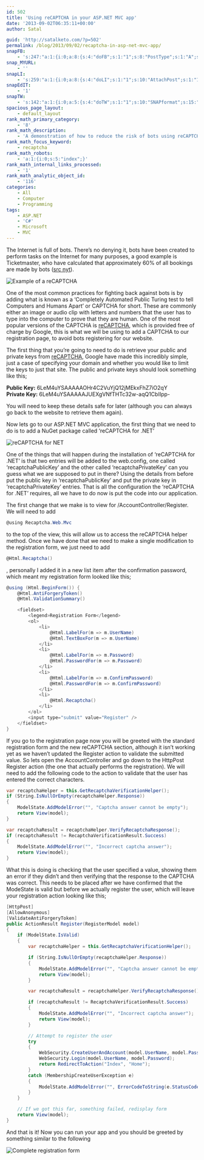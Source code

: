 ```yaml
---
id: 502
title: 'Using reCAPTCHA in your ASP.NET MVC app'
date: '2013-09-02T06:35:11+00:00'
author: Satal

guid: 'http://satalketo.com/?p=502'
permalink: /blog/2013/09/02/recaptcha-in-asp-net-mvc-app/
snapFB:
    - 's:247:"a:1:{i:0;a:8:{s:4:"doFB";s:1:"1";s:8:"PostType";s:1:"A";s:10:"AttachPost";s:1:"1";s:10:"SNAPformat";s:51:"New post (%TITLE%) has been published on %SITENAME%";s:9:"isAutoImg";s:1:"A";s:8:"imgToUse";b:0;s:9:"isAutoURL";s:1:"A";s:8:"urlToUse";b:0;}}";'
snap_MYURL:
    - ''
snapLI:
    - 's:259:"a:1:{i:0;a:8:{s:4:"doLI";s:1:"1";s:10:"AttachPost";s:1:"1";s:10:"SNAPformat";s:41:"New post has been published on %SITENAME%";s:11:"SNAPformatT";s:18:"New Post - %TITLE%";s:9:"isAutoImg";s:1:"A";s:8:"imgToUse";b:0;s:9:"isAutoURL";s:1:"A";s:8:"urlToUse";b:0;}}";'
snapEdIT:
    - '1'
snapTW:
    - 's:142:"a:1:{i:0;a:5:{s:4:"doTW";s:1:"1";s:10:"SNAPformat";s:15:"%TITLE% - %URL%";s:8:"attchImg";s:1:"1";s:9:"isAutoImg";s:1:"A";s:8:"imgToUse";b:0;}}";'
spacious_page_layout:
    - default_layout
rank_math_primary_category:
    - '8'
rank_math_description:
    - 'A demonstration of how to reduce the risk of bots using reCAPTCHA on the registation form for an ASP.NET MVC app.'
rank_math_focus_keyword:
    - recaptcha
rank_math_robots:
    - 'a:1:{i:0;s:5:"index";}'
rank_math_internal_links_processed:
    - '1'
rank_math_analytic_object_id:
    - '116'
categories:
    - All
    - Computer
    - Programming
tags:
    - ASP.NET
    - 'C#'
    - Microsoft
    - MVC
---
```


The Internet is full of bots. There’s no denying it, bots have been created to perform tasks on the Internet for many purposes, a good example is Ticketmaster, who have calculated that approximately 60% of all bookings are made by bots ([src nyt](http://www.nytimes.com/2013/05/27/business/media/bots-that-siphon-off-tickets-frustrate-concert-promoters.html?pagewanted=all&_r=1& "Concert Industry Struggles With ‘Bots’ That Siphon Off Tickets")).

![Example of a reCAPTCHA](https://samjenkins.com/wp-content/uploads/2013/09/recaptcha-example-1.png)

One of the most common practices for fighting back against bots is by adding what is known as a ‘Completely Automated Public Turing test to tell Computers and Humans Apart’ or CAPTCHA for short. These are commonly either an image or audio clip with letters and numbers that the user has to type into the computer to prove that they are human. One of the most popular versions of the CAPTCHA is [reCAPTCHA](http://www.google.com/recaptcha "reCaptcha"), which is provided free of charge by Google, this is what we will be using to add a CAPTCHA to our registration page, to avoid bots registering for our website.

The first thing that you’re going to need to do is retrieve your public and private keys from [reCAPTCHA](https://www.google.com/recaptcha/admin/list "My reCAPTCHA Sites"), Google have made this incredibly simple, just a case of specifying your domain and whether you would like to limit the keys to just that site. The public and private keys should look something like this;

**Public Key:** 6LeM4uYSAAAAAOHr4C2VuYjQ12jMEkxFhZ7iO2qY  
**Private Key:** 6LeM4uYSAAAAAJUEXgVNfTHTc32w-aqQ1CbIIpp-

You will need to keep these details safe for later (although you can always go back to the website to retrieve them again).

Now lets go to our ASP.NET MVC application, the first thing that we need to do is to add a NuGet package called ‘reCAPTCHA for .NET’

![reCAPTCHA for NET](https://samjenkins.com/wp-content/uploads/2013/09/reCAPTCHA-for-NET.png)

One of the things that will happen during the installation of ‘reCAPTCHA for .NET’ is that two entries will be added to the web.config, one called ‘recaptchaPublicKey’ and the other called ‘recaptchaPrivateKey’ can you guess what we are supposed to put in there? Using the details from before put the public key in ‘recaptchaPublicKey’ and put the private key in ‘recaptchaPrivateKey’ entries. That is all the configuration the ‘reCAPTCHA for .NET’ requires, all we have to do now is put the code into our application.

The first change that we make is to view for /AccountController/Register. We will need to add

```csharp
@using Recaptcha.Web.Mvc
```

to the top of the view, this will allow us to access the reCAPTCHA helper method. Once we have done that we need to make a single modification to the registration form, we just need to add

```csharp
@Html.Recaptcha()
```

, personally I added it in a new list item after the confirmation password, which meant my registration form looked like this;

```csharp
@using (Html.BeginForm()) {
    @Html.AntiForgeryToken()
    @Html.ValidationSummary()

    <fieldset>
        <legend>Registration Form</legend>
        <ol>
            <li>
                @Html.LabelFor(m => m.UserName)
                @Html.TextBoxFor(m => m.UserName)
            </li>
            <li>
                @Html.LabelFor(m => m.Password)
                @Html.PasswordFor(m => m.Password)
            </li>
            <li>
                @Html.LabelFor(m => m.ConfirmPassword)
                @Html.PasswordFor(m => m.ConfirmPassword)
            </li>
            <li>
                @Html.Recaptcha()
            </li>
        </ol>
        <input type="submit" value="Register" />
    </fieldset>
}
```

If you go to the registration page now you will be greeted with the standard registration form and the new reCAPTCHA section, although it isn’t working yet as we haven’t updated the Register action to validate the submitted value. So lets open the AccountController and go down to the HttpPost Register action (the one that actually performs the registration). We will need to add the following code to the action to validate that the user has entered the correct characters.

```csharp
var recaptchaHelper = this.GetRecaptchaVerificationHelper();
if (String.IsNullOrEmpty(recaptchaHelper.Response))
{
	ModelState.AddModelError("", "Captcha answer cannot be empty");
	return View(model);
}

var recaptchaResult = recaptchaHelper.VerifyRecaptchaResponse();
if (recaptchaResult != RecaptchaVerificationResult.Success)
{
	ModelState.AddModelError("", "Incorrect captcha answer");
	return View(model);
}
```

What this is doing is checking that the user specified a value, showing them an error if they didn’t and then verifying that the response to the CAPTCHA was correct. This needs to be placed after we have confirmed that the ModeState is valid but before we actually register the user, which will leave your registration action looking like this;

```csharp
[HttpPost]
[AllowAnonymous]
[ValidateAntiForgeryToken]
public ActionResult Register(RegisterModel model)
{
	if (ModelState.IsValid)
	{
		var recaptchaHelper = this.GetRecaptchaVerificationHelper();

		if (String.IsNullOrEmpty(recaptchaHelper.Response))
		{
			ModelState.AddModelError("", "Captcha answer cannot be empty");
			return View(model);
		}

		var recaptchaResult = recaptchaHelper.VerifyRecaptchaResponse();

		if (recaptchaResult != RecaptchaVerificationResult.Success)
		{
			ModelState.AddModelError("", "Incorrect captcha answer");
			return View(model);
		}

		// Attempt to register the user
		try
		{
			WebSecurity.CreateUserAndAccount(model.UserName, model.Password);
			WebSecurity.Login(model.UserName, model.Password);
			return RedirectToAction("Index", "Home");
		}
		catch (MembershipCreateUserException e)
		{
			ModelState.AddModelError("", ErrorCodeToString(e.StatusCode));
		}
	}

	// If we got this far, something failed, redisplay form
	return View(model);
}
```

And that is it! Now you can run your app and you should be greeted by something similar to the following

![Complete registration form](https://samjenkins.com/wp-content/uploads/2013/09/Complete-registration-form.png)